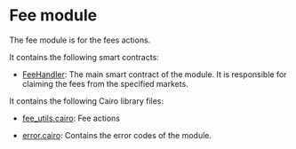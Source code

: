 # Fee module

The fee module is for the fees actions.

It contains the following smart contracts:

- [FeeHandler](https://github.com/keep-starknet-strange/gojo/blob/main/src/fee/fee_handler.cairo): The main smart contract of the module. It is responsible for claiming the fees from the specified markets.

It contains the following Cairo library files:

- [fee_utils.cairo](https://github.com/keep-starknet-strange/gojo/blob/main/src/fee/error.cairo): Fee actions

- [error.cairo](https://github.com/keep-starknet-strange/gojo/blob/main/src/fee/error.cairo): Contains the error codes of the module.
